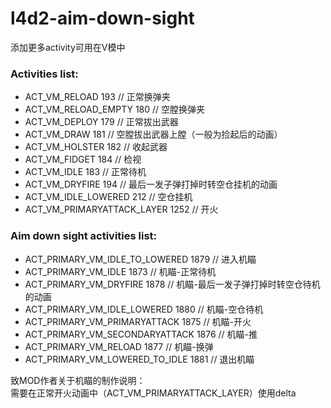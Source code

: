 # l4d2-aim-down-sight

添加更多activity可用在V模中

### Activities list:
- ACT_VM_RELOAD				193 // 正常换弹夹  
- ACT_VM_RELOAD_EMPTY			180 // 空膛换弹夹  
- ACT_VM_DEPLOY				179 // 正常拔出武器  
- ACT_VM_DRAW					181 // 空膛拔出武器上膛（一般为捡起后的动画）  
- ACT_VM_HOLSTER				182 // 收起武器  
- ACT_VM_FIDGET				184 // 检视  
- ACT_VM_IDLE						183  // 正常待机  
- ACT_VM_DRYFIRE					194  // 最后一发子弹打掉时转空仓挂机的动画  
- ACT_VM_IDLE_LOWERED				212  // 空仓挂机  
- ACT_VM_PRIMARYATTACK_LAYER		1252 // 开火  
### Aim down sight activities list:  
- ACT_PRIMARY_VM_IDLE_TO_LOWERED		1879 // 进入机瞄  
- ACT_PRIMARY_VM_IDLE					1873 // 机瞄-正常待机  
- ACT_PRIMARY_VM_DRYFIRE				1878 // 机瞄-最后一发子弹打掉时转空仓待机的动画  
- ACT_PRIMARY_VM_IDLE_LOWERED			1880 // 机瞄-空仓待机  
- ACT_PRIMARY_VM_PRIMARYATTACK		1875 // 机瞄-开火
- ACT_PRIMARY_VM_SECONDARYATTACK		1876 // 机瞄-推
- ACT_PRIMARY_VM_RELOAD				1877 // 机瞄-换弹
- ACT_PRIMARY_VM_LOWERED_TO_IDLE		1881 // 退出机瞄  

致MOD作者关于机瞄的制作说明：  
需要在正常开火动画中（ACT_VM_PRIMARYATTACK_LAYER）使用delta
